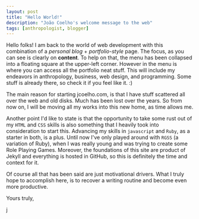 ```yaml
---
layout: post
title: "Hello World!"
description: "João Coelho's welcome message to the web"
tags: [anthropologist, blogger]
---
```


Hello folks! I am back to the world of web development with this combination of a *personal blog* + *portfolio-style* page. The focus, as you can see is clearly on **content**. To help on that, the menu has been collapsed into a floating square at the upper-left corner. However in the menu is where you can access all the portfolio neat stuff. This will include my endeavors in anthropology, business, web design, and programming. Some stuff is already there, so check it if you feel like it. :)

The main reason for starting jcoelho.com, is that I have stuff scattered all over the web and old disks. Much has been lost over the years. So from now on, I will be moving all my works into this new home, as time allows me. 

Another point I'd like to state is that the opportunity to take some rust out of my `HTML` and `CSS` skills is also something that I heavily took into consideration to start this. Advancing my skills in `javascript` and `Ruby`, as a starter in both, is a plus. Until now I've only played around with `RGSS` (a variation of Ruby), when I was really young and was trying to create some Role Playing Games. Moreover, the foundations of this site are product of Jekyll and everything is hosted in GitHub, so this is definitely the time and context for it.

Of course all that has been said are just motivational drivers. What I truly hope to accomplish here, is to recover a writing routine and become even more productive.

<p align = "left">
	Yours truly,
</p>
<p align = "left">
	j
</p>